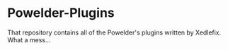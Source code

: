 # Powelder-Plugins
That repository contains all of the Powelder's plugins written by Xedlefix. 
What a mess...
